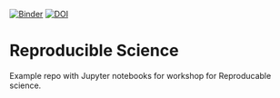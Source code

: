 [![Binder](https://mybinder.org/badge_logo.svg)](https://mybinder.org/v2/gh/jhidding/sustainability/master)
[![DOI](https://zenodo.org/badge/239522591.svg)](https://zenodo.org/badge/latestdoi/239522591)

# Reproducible Science

Example repo with Jupyter notebooks for workshop for Reproducable science.
